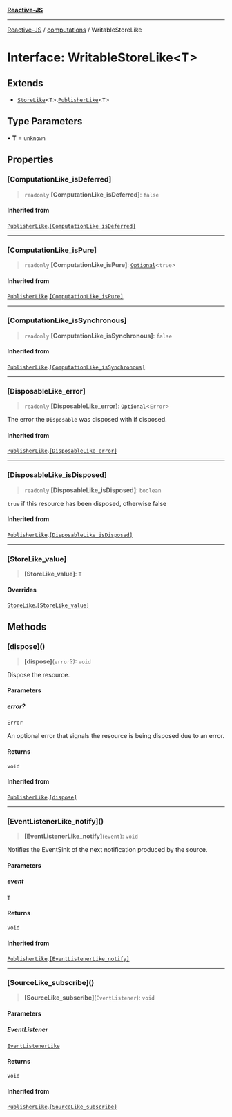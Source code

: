 [**Reactive-JS**](../../README.md)

***

[Reactive-JS](../../README.md) / [computations](../README.md) / WritableStoreLike

# Interface: WritableStoreLike\<T\>

## Extends

- [`StoreLike`](StoreLike.md)\<`T`\>.[`PublisherLike`](PublisherLike.md)\<`T`\>

## Type Parameters

• **T** = `unknown`

## Properties

### \[ComputationLike\_isDeferred\]

> `readonly` **\[ComputationLike\_isDeferred\]**: `false`

#### Inherited from

[`PublisherLike`](PublisherLike.md).[`[ComputationLike_isDeferred]`](PublisherLike.md#computationlike_isdeferred)

***

### \[ComputationLike\_isPure\]

> `readonly` **\[ComputationLike\_isPure\]**: [`Optional`](../../functions/type-aliases/Optional.md)\<`true`\>

#### Inherited from

[`PublisherLike`](PublisherLike.md).[`[ComputationLike_isPure]`](PublisherLike.md#computationlike_ispure)

***

### \[ComputationLike\_isSynchronous\]

> `readonly` **\[ComputationLike\_isSynchronous\]**: `false`

#### Inherited from

[`PublisherLike`](PublisherLike.md).[`[ComputationLike_isSynchronous]`](PublisherLike.md#computationlike_issynchronous)

***

### \[DisposableLike\_error\]

> `readonly` **\[DisposableLike\_error\]**: [`Optional`](../../functions/type-aliases/Optional.md)\<`Error`\>

The error the `Disposable` was disposed with if disposed.

#### Inherited from

[`PublisherLike`](PublisherLike.md).[`[DisposableLike_error]`](PublisherLike.md#disposablelike_error)

***

### \[DisposableLike\_isDisposed\]

> `readonly` **\[DisposableLike\_isDisposed\]**: `boolean`

`true` if this resource has been disposed, otherwise false

#### Inherited from

[`PublisherLike`](PublisherLike.md).[`[DisposableLike_isDisposed]`](PublisherLike.md#disposablelike_isdisposed)

***

### \[StoreLike\_value\]

> **\[StoreLike\_value\]**: `T`

#### Overrides

[`StoreLike`](StoreLike.md).[`[StoreLike_value]`](StoreLike.md#storelike_value)

## Methods

### \[dispose\]()

> **\[dispose\]**(`error`?): `void`

Dispose the resource.

#### Parameters

##### error?

`Error`

An optional error that signals the resource is being disposed due to an error.

#### Returns

`void`

#### Inherited from

[`PublisherLike`](PublisherLike.md).[`[dispose]`](PublisherLike.md#dispose)

***

### \[EventListenerLike\_notify\]()

> **\[EventListenerLike\_notify\]**(`event`): `void`

Notifies the EventSink of the next notification produced by the source.

#### Parameters

##### event

`T`

#### Returns

`void`

#### Inherited from

[`PublisherLike`](PublisherLike.md).[`[EventListenerLike_notify]`](PublisherLike.md#eventlistenerlike_notify)

***

### \[SourceLike\_subscribe\]()

> **\[SourceLike\_subscribe\]**(`EventListener`): `void`

#### Parameters

##### EventListener

[`EventListenerLike`](../../utils/interfaces/EventListenerLike.md)

#### Returns

`void`

#### Inherited from

[`PublisherLike`](PublisherLike.md).[`[SourceLike_subscribe]`](PublisherLike.md#sourcelike_subscribe)
